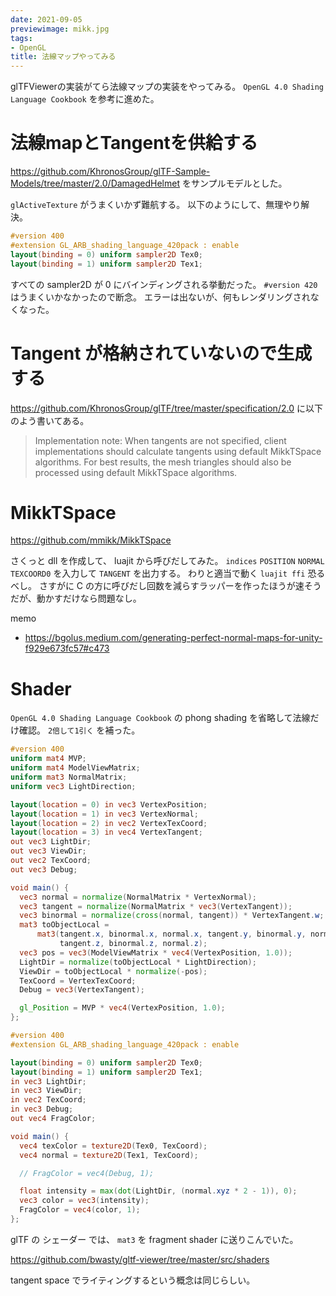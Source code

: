 ```yaml
---
date: 2021-09-05
previewimage: mikk.jpg
tags:
- OpenGL
title: 法線マップやってみる
---
```


glTFViewerの実装がてら法線マップの実装をやってみる。
`OpenGL 4.0 Shading Language Cookbook` を参考に進めた。

# 法線mapとTangentを供給する

https://github.com/KhronosGroup/glTF-Sample-Models/tree/master/2.0/DamagedHelmet をサンプルモデルとした。

`glActiveTexture` がうまくいかず難航する。
以下のようにして、無理やり解決。

```glsl
#version 400
#extension GL_ARB_shading_language_420pack : enable
layout(binding = 0) uniform sampler2D Tex0;
layout(binding = 1) uniform sampler2D Tex1;
```

すべての sampler2D が 0 にバインディングされる挙動だった。
`#version 420` はうまくいかなかったので断念。
エラーは出ないが、何もレンダリングされなくなった。

# Tangent が格納されていないので生成する

https://github.com/KhronosGroup/glTF/tree/master/specification/2.0 に以下のよう書いてある。

> Implementation note: When tangents are not specified, client implementations should calculate tangents using default MikkTSpace algorithms. For best results, the mesh triangles should also be processed using default MikkTSpace algorithms.

# MikkTSpace

https://github.com/mmikk/MikkTSpace

さくっと dll を作成して、 luajit から呼びだしてみた。
`indices` `POSITION` `NORMAL` `TEXCOORD0` を入力して `TANGENT` を出力する。
わりと適当で動く `luajit ffi` 恐るべし。
さすがに C の方に呼びだし回数を減らすラッパーを作ったほうが速そうだが、動かすだけなら問題なし。

memo

* https://bgolus.medium.com/generating-perfect-normal-maps-for-unity-f929e673fc57#c473

# Shader

`OpenGL 4.0 Shading Language Cookbook` の phong shading を省略して法線だけ確認。
`2倍して1引く` を補った。


```glsl
#version 400
uniform mat4 MVP;
uniform mat4 ModelViewMatrix;
uniform mat3 NormalMatrix;
uniform vec3 LightDirection;

layout(location = 0) in vec3 VertexPosition;
layout(location = 1) in vec3 VertexNormal;
layout(location = 2) in vec2 VertexTexCoord;
layout(location = 3) in vec4 VertexTangent;
out vec3 LightDir;
out vec3 ViewDir;
out vec2 TexCoord;
out vec3 Debug;

void main() {
  vec3 normal = normalize(NormalMatrix * VertexNormal);
  vec3 tangent = normalize(NormalMatrix * vec3(VertexTangent));
  vec3 binormal = normalize(cross(normal, tangent)) * VertexTangent.w;
  mat3 toObjectLocal =
      mat3(tangent.x, binormal.x, normal.x, tangent.y, binormal.y, normal.y,
           tangent.z, binormal.z, normal.z);
  vec3 pos = vec3(ModelViewMatrix * vec4(VertexPosition, 1.0));
  LightDir = normalize(toObjectLocal * LightDirection);
  ViewDir = toObjectLocal * normalize(-pos);
  TexCoord = VertexTexCoord;
  Debug = vec3(VertexTangent);

  gl_Position = MVP * vec4(VertexPosition, 1.0);
};
```

```glsl
#version 400
#extension GL_ARB_shading_language_420pack : enable

layout(binding = 0) uniform sampler2D Tex0;
layout(binding = 1) uniform sampler2D Tex1;
in vec3 LightDir;
in vec3 ViewDir;
in vec2 TexCoord;
in vec3 Debug;
out vec4 FragColor;

void main() {
  vec4 texColor = texture2D(Tex0, TexCoord);
  vec4 normal = texture2D(Tex1, TexCoord);

  // FragColor = vec4(Debug, 1);

  float intensity = max(dot(LightDir, (normal.xyz * 2 - 1)), 0);
  vec3 color = vec3(intensity);
  FragColor = vec4(color, 1);
};
```

glTF の シェーダー では、 `mat3` を fragment shader に送りこんでいた。

https://github.com/bwasty/gltf-viewer/tree/master/src/shaders

tangent space でライティングするという概念は同じらしい。

